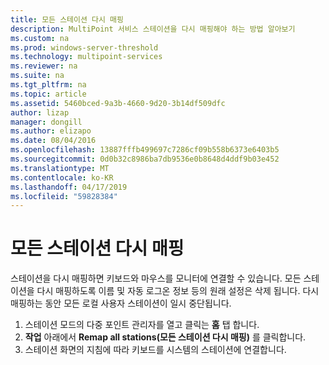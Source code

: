 ```yaml
---
title: 모든 스테이션 다시 매핑
description: MultiPoint 서비스 스테이션을 다시 매핑해야 하는 방법 알아보기
ms.custom: na
ms.prod: windows-server-threshold
ms.technology: multipoint-services
ms.reviewer: na
ms.suite: na
ms.tgt_pltfrm: na
ms.topic: article
ms.assetid: 5460bced-9a3b-4660-9d20-3b14df509dfc
author: lizap
manager: dongill
ms.author: elizapo
ms.date: 08/04/2016
ms.openlocfilehash: 13887fffb499697c7286cf09b558b6373e6403b5
ms.sourcegitcommit: 0d0b32c8986ba7db9536e0b8648d4ddf9b03e452
ms.translationtype: MT
ms.contentlocale: ko-KR
ms.lasthandoff: 04/17/2019
ms.locfileid: "59828384"
---
```

# <a name="remap-all-stations"></a>모든 스테이션 다시 매핑
스테이션을 다시 매핑하면 키보드와 마우스를 모니터에 연결할 수 있습니다. 모든 스테이션을 다시 매핑하도록 이름 및 자동 로그온 정보 등의 원래 설정은 삭제 됩니다. 다시 매핑하는 동안 모든 로컬 사용자 스테이션이 일시 중단됩니다.  
  
1.  스테이션 모드의 다중 포인트 관리자를 열고 클릭는 **홈** 탭 합니다.  
2.  **작업** 아래에서 **Remap all stations(모든 스테이션 다시 매핑)** 를 클릭합니다.  
3. 스테이션 화면의 지침에 따라 키보드를 시스템의 스테이션에 연결합니다.